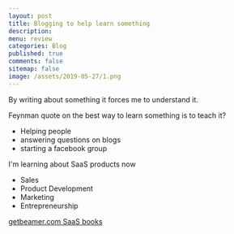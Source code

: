 ```yaml
---
layout: post
title: Blogging to help learn something 
description: 
menu: review
categories: Blog 
published: true 
comments: false
sitemap: false
image: /assets/2019-05-27/1.png
---
```


By writing about something it forces me to understand it.

Feynman quote on the best way to learn something is to teach it?  


- Helping people
- answering questions on blogs
- starting a facebook group


I'm learning about SaaS products now

- Sales
- Product Development
- Marketing
- Entrepreneurship

[getbeamer.com SaaS books](https://www.getbeamer.com/blog/top-15-must-read-books-for-saas-founders-for-2019/)








